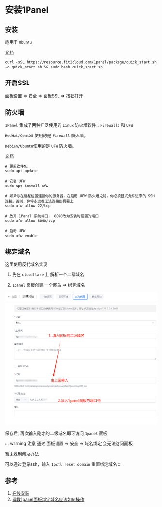 # 安装1Panel

## 安装
适用于 `Ubuntu`

[文档](https://1panel.cn/docs/installation/online_installation/)

```shell
curl -sSL https://resource.fit2cloud.com/1panel/package/quick_start.sh -o quick_start.sh && sudo bash quick_start.sh
```

## 开启SSL
面板设置 => 安全 => 面板SSL => 按钮打开

## 防火墙
`1Panel` 集成了两种广泛使用的 `Linux` 防火墙软件：`Firewalld` 和 `UFW`

`RedHat/CentOS` 使用的是 `Firewall` 防火墙。

`Debian/Ubuntu`使用的是 `UFW` 防火墙。

[文档](https://1panel.cn/docs/user_manual/hosts/firewall/)

```shell
# 更新软件包
sudo apt update

# 安装 UFW
sudo apt install ufw

# 如果你在远程位置连接你的服务器，在启用 UFW 防火墙之前，你必须显式允许进来的 SSH 连接。否则，你将永远都无法连接到机器上
sudo ufw allow 22/tcp

# 放开 1Panel 系统端口， 8090改为安装时设置的端口
sudo ufw allow 8090/tcp

# 启动 UFW
sudo ufw enable
```

## 绑定域名
这里使用反代域名实现
1. 先在 `cloudflare` 上 解析一个二级域名

1. `1panel` 面板创建 一个网站 => 绑定域名

![反代设置](/Images/Linux/安装1Panel/反代设置.png '反代设置')

保存后, 再次输入刚才的二级域名即可访问 `1panel` 面板

::: warning 注意
通过 面板设置 => 安全 => 域名绑定 会无法访问面板

暂未找到解决办法

可以通过登录ssh，输入 `1pctl reset domain` 重置绑定域名
:::

## 参考
1. [在线安装](https://1panel.cn/docs/installation/online_installation/)
1. [请教1panel面板绑定域名应该如何操作](https://bbs.fit2cloud.com/t/topic/2092/4)
